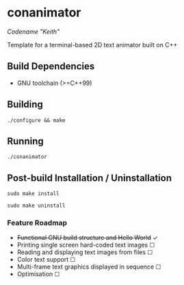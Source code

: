 # conanimator

*Codename "Keith"*

Template for a terminal-based 2D text animator built on C++


## Build Dependencies

- GNU toolchain (>=C++99)


## Building

`./configure && make`


## Running

`./conanimator`


## Post-build Installation / Uninstallation

`sudo make install`

`sudo make uninstall`


### Feature Roadmap

- ~~Functional GNU build structure and Hello World~~ &#10003;
- Printing single screen hard-coded text images &#9744;
- Reading and displaying text images from files &#9744;
- Color text support &#9744;
- Multi-frame text graphics displayed in sequence &#9744;
- Optimisation &#9744;
